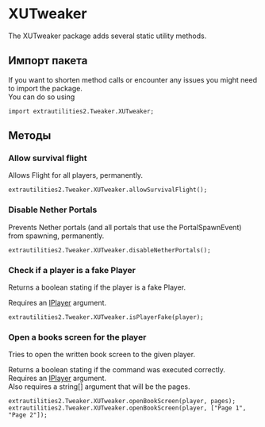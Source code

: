 # XUTweaker

The XUTweaker package adds several static utility methods.

## Импорт пакета
If you want to shorten method calls or encounter any issues you might need to import the package.  
You can do so using
```zenscript
import extrautilities2.Tweaker.XUTweaker;
```

## Методы

### Allow survival flight
Allows Flight for all players, permanently.
```zenscript
extrautilities2.Tweaker.XUTweaker.allowSurvivalFlight();
```


### Disable Nether Portals
Prevents Nether portals (and all portals that use the PortalSpawnEvent) from spawning, permanently.
```zenscript
extrautilities2.Tweaker.XUTweaker.disableNetherPortals();
```

### Check if a player is a fake Player
Returns a boolean stating if the player is a fake Player.

Requires an [IPlayer](/Vanilla/Players/IPlayer) argument.
```zenscript
extrautilities2.Tweaker.XUTweaker.isPlayerFake(player);
```


### Open a books screen for the player
Tries to open the written book screen to the given player.

Returns a boolean stating if the command was executed correctly.  
Requires an [IPlayer](/Vanilla/Players/IPlayer) argument.  
Also requires a string[] argument that will be the pages.
```zenscript
extrautilities2.Tweaker.XUTweaker.openBookScreen(player, pages);
extrautilities2.Tweaker.XUTweaker.openBookScreen(player, ["Page 1", "Page 2"]);
```